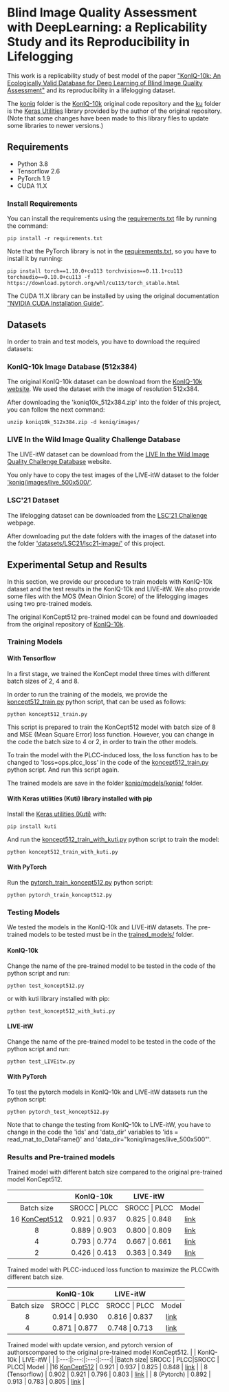 # Blind Image Quality Assessment with DeepLearning: a Replicability Study and its Reproducibility in Lifelogging

This work is a replicability study of best model of the paper ["KonIQ-10k: An Ecologically Valid Database for Deep Learning of Blind Image Quality Assessment"](https://arxiv.org/pdf/1910.06180.pdf) and its reproducibility in a lifelogging dataset.

The [koniq](koniq/) folder is the [KonIQ-10k](https://github.com/subpic/koniq) original code repository and the [ku](ku/) folder is the [Keras Utilities](https://github.com/subpic/ku) library provided by the author of the original repository. (Note that some changes have been made to this library files to update some libraries to newer versions.)

## Requirements

- Python 3.8
- Tensorflow 2.6
- PyTorch 1.9 
- CUDA 11.X

### Install Requirements

You can install the requirements using the [requirements.txt](requirements.txt) file by running the command:

```
pip install -r requirements.txt

```

Note that the PyTorch library is not in the [requirements.txt](requirements.txt), so you have to install it by running:

```
pip install torch==1.10.0+cu113 torchvision==0.11.1+cu113 torchaudio==0.10.0+cu113 -f https://download.pytorch.org/whl/cu113/torch_stable.html

```

The CUDA 11.X library can be installed by using the original documentation ["NVIDIA CUDA Installation Guide"](https://docs.nvidia.com/cuda/cuda-installation-guide-linux/index.html).


## Datasets

In order to train and test models, you have to download the required datasets:

### KonIQ-10k Image Database (512x384)

The original KonIQ-10k dataset can be download from the [KonIQ-10k website](http://database.mmsp-kn.de/koniq-10k-database.html).
We used the dataset with the image of resolution 512x384.

After downloading the 'koniq10k_512x384.zip' into the folder of this project, you can follow the next command:


```
unzip koniq10k_512x384.zip -d koniq/images/
```


### LIVE In the Wild Image Quality Challenge Database

The LIVE-itW dataset can be download from the [LIVE In the Wild Image Quality Challenge Database](https://live.ece.utexas.edu/research/ChallengeDB/index.html) website.

You only have to copy the test images of the LIVE-itW dataset to the folder ['koniq/images/live_500x500/'](koniq/images/live_500x500/).



### LSC'21 Dataset

The lifelogging dataset can be downloaded from the [LSC'21 Challenge](http://lsc.dcu.ie/lsc_data/) webpage.

After downloading put the date folders with the images of the dataset into the folder ['datasets/LSC21/lsc21-image/'](datasets/LSC21/lsc21-image/) of this project. 


## Experimental Setup and Results

In this section, we provide our procedure to train models with KonIQ-10k dataset and the test results in the KonIQ-10k and LIVE-itW. We also provide some files with the MOS (Mean Oinion Score) of the lifelogging images using two pre-trained models.

The original KonCept512 pre-trained model can be found and downloaded from the original repository of [KonIQ-10k](https://github.com/subpic/koniq).


### Training Models


#### With Tensorflow

In a first stage, we trained the KonCept model three times with different batch sizes of 2, 4 and 8.

In order to run the training of the models, we provide the [koncept512_train.py](koncept512_train.py) python script, that can be used as follows:


```
python koncept512_train.py
```

This script is prepared to train the KonCept512 model with batch size of 8 and MSE (Mean Square Error) loss function.
However, you can change in the code the batch size to 4 or 2, in order to train the other models.

To train the model with the PLCC-induced loss, the loss function has to be changed to 'loss=ops.plcc_loss' in the code of the [koncept512_train.py](koncept512_train.py) python script. And run this script again.

The trained models are save in the folder [koniq/models/koniq/](koniq/models/koniq/) folder.


#### With Keras utilities (Kuti) library installed with pip


Install the [Keras utilities (Kuti)](https://pypi.org/project/kuti/) with:

```
pip install kuti
```

And run the [koncept512_train_with_kuti.py](koncept512_train_with_kuti.py) python script to train the model:

```
python koncept512_train_with_kuti.py
```

#### With PyTorch


Run the [pytorch_train_koncept512.py](pytorch_train_koncept512.py) python script:

```
python pytorch_train_koncept512.py
```


### Testing Models

We tested the models in the KonIQ-10k and LIVE-itW datasets. 
The pre-trained models to be tested must be in the [trained_models/](trained_models/) folder. 

#### KonIQ-10k 

Change the name of the pre-trained model to be tested in the code of the python script and run:


```
python test_koncept512.py
```

or with kuti library installed with pip:

```
python test_koncept512_with_kuti.py
```


#### LIVE-itW

Change the name of the pre-trained model to be tested in the code of the python script and run:


```
python test_LIVEitw.py
```


#### With PyTorch

To test the pytorch models in KonIQ-10k and LIVE-itW datasets run the python script:

```
python pytorch_test_koncept512.py
```

Note that to change the testing from KonIQ-10k to LIVE-itW, you have to change in the code the 'ids' and 'data_dir' variables to 'ids = read_mat_to_DataFrame()' and 'data_dir="koniq/images/live_500x500"'.



### Results and Pre-trained models

Trained model with different batch size compared to the original pre-trained model KonCept512.

|		   |  KonIQ-10k  |  LIVE-itW  |   |
|:---:|:---:|:---:|:---:|
|Batch size| SROCC \| PLCC|SROCC \| PLCC| Model |
|16 [KonCept512](https://github.com/subpic/koniq) | 0.921 \| 0.937 | 0.825 \| 0.848 | [link](https://drive.google.com/file/d/1ae4t3j42dEB5yCSKlDxovjJq0tAHs3vo/view?usp=sharing) |
| 8 | 0.889 \| 0.903 | 0.800 \| 0.809 | [link]() |
| 4 | 0.793 \| 0.774 | 0.667 \| 0.661 | [link]() |
| 2 | 0.426 \| 0.413 | 0.363 \| 0.349 | [link]() |


Trained model with PLCC-induced loss function to maximize the PLCCwith different batch size.

|           | KonIQ-10k   |  LIVE-itW  | |
|:---:|:---:|:---:|:---:|
| Batch size| SROCC \| PLCC|SROCC \| PLCC| Model |
| 8 | 0.914 \| 0.930 | 0.816 \| 0.837 | [link]() |
| 4 | 0.871 \| 0.877 | 0.748 \| 0.713 | [link]() |



Trained  model  with  update  version,  and  pytorch  version  of  authorscompared to the original pre-trained model KonCept512.
|		   |  KonIQ-10k  |  LIVE-itW  | |
|:---:|:---:|:---:|:---:|
|Batch size| SROCC \| PLCC|SROCC \| PLCC| Model |
|16 [KonCept512](https://github.com/subpic/koniq) | 0.921 \| 0.937 | 0.825 \| 0.848 |  [link](https://drive.google.com/file/d/1ae4t3j42dEB5yCSKlDxovjJq0tAHs3vo/view?usp=sharing) |
| 8 (Tensorflow) | 0.902 \| 0.921 | 0.796 \| 0.803 | [link]() |
| 8 (Pytorch) | 0.892 \| 0.913 | 0.783 \| 0.805 | [link]() |